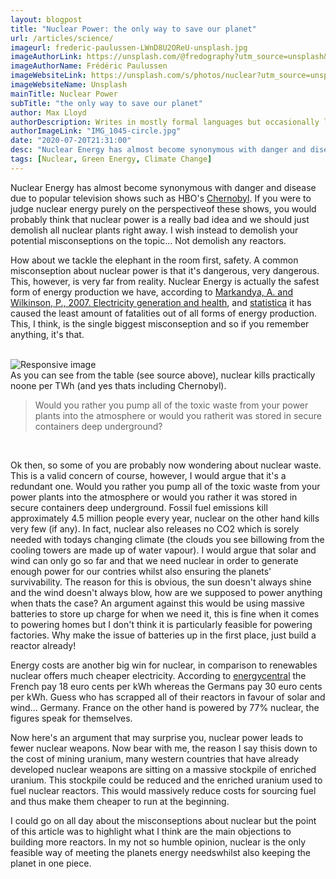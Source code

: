 ```yaml
---
layout: blogpost
title: "Nuclear Power: the only way to save our planet"
url: /articles/science/
imageurl: frederic-paulussen-LWnD8U2OReU-unsplash.jpg
imageAuthorLink: https://unsplash.com/@fredography?utm_source=unsplash&amp;utm_medium=referral&amp;utm_content=creditCopyText
imageAuthorName: Frédéric Paulussen
imageWebsiteLink: https://unsplash.com/s/photos/nuclear?utm_source=unsplash&amp;utm_medium=referral&amp;utm_content=creditCopyText
imageWebsiteName: Unsplash
mainTitle: Nuclear Power
subTitle: "the only way to save our planet"
author: Max Lloyd
authorDescription: Writes in mostly formal languages but occasionally likes to dabble with the informal
authorImageLink: "IMG_1045-circle.jpg"
date: "2020-07-20T21:31:00"
desc: "Nuclear Energy has almost become synonymous with danger and disease due to popular television shows such as"
tags: [Nuclear, Green Energy, Climate Change]
---
```


Nuclear Energy has almost become synonymous with danger and disease due to popular television shows such as HBO's <a href="https://www.youtube.com/watch?v=s9APLXM9Ei8">Chernobyl</a>. If you were to judge nuclear energy purely on the perspectiveof these shows, you would probably think that nuclear power is a really bad idea and we should just demolish all nuclear plants right away. I wish instead to demolish your potential misconseptions on the topic... Not demolish any reactors.

How about we tackle the elephant in the room first, safety. A common misconseption about nuclear power is that it's dangerous, very dangerous. This, however, is very far from reality. Nuclear Energy is actually the safest form of energy production we have, according to <a href="https://www.thelancet.com/journals/lancet/article/PIIS0140-6736(07)61253-7/fulltext">Markandya, A. and Wilkinson, P., 2007. Electricity generation and health</a>, and <a href="https://www.statista.com/statistics/494425/death-rate-worldwide-by-energy-source/">statistica</a> it has caused the least amount of fatalities out of all forms of energy production. This, I think, is the single biggest misconseption and so if you remember anything, it's that.

<br>
<div class="graphImg">
    <img src="../../../assets/nucleargraph.PNG" class="img-fluid" alt="Responsive image">
    </div>
As you can see from the table (see source above), nuclear kills practically noone per TWh (and yes thats including Chernobyl).

<br>
<blockquote class="blockquote text-center">
<p class="mb-0 font-weight-bold font-italic">Would you rather you pump all of the toxic waste from your power plants into the atmosphere or would you ratherit was stored in secure containers deep underground?</p>
</blockquote>
<br>

Ok then, so some of you are probably now wondering about nuclear waste. This is a valid concern of course, however, I would argue that it's a redundant one. Would you rather you pump all of the toxic waste from your power plants into the atmosphere or would you rather it was stored in secure containers deep underground. Fossil fuel emissions kill approximately 4.5 million people every year, nuclear on the other hand kills very few (if any). In fact, nuclear also releases no CO2 which is sorely needed with todays changing climate (the clouds you see billowing from the cooling towers are made up of water vapour). I would argue that solar and wind can only go so far and that we need nuclear in order to generate enough power for our contries whilst also ensuring the planets' survivability. The reason for this is obvious, the sun doesn't always shine and the wind doesn't always blow, how are we supposed to power anything when thats the case? An argument against this would be using massive batteries to store up charge for when we need it, this is fine when it comes to powering homes but I don't think it is particularly feasible for powering factories. Why make the issue of batteries up in the first place, just build a reactor already!

Energy costs are another big win for nuclear, in comparison to renewables nuclear offers much cheaper electricity. According to <a href="https://energycentral.com/c/ec/germany-solar-and-wind-triple-cost-france%E2%80%99s-nuclear-and-will-last-half-long#:~:text=France's%20cost%20was%20%241%20billion,year%20of%20relatively%20clean%20energy.&text=Germans%20now%20pay%2030%20euro,18%20euro%20cents%20per%20kwh.">energycentral</a> the French pay 18 euro cents per kWh whereas the Germans pay 30 euro cents per kWh. Guess who has scrapped all of their reactors in favour of solar and wind... Germany. France on the other hand is powered by 77% nuclear, the figures speak for themselves.

Now here's an argument that may surprise you, nuclear power leads to fewer nuclear weapons. Now bear with me, the reason I say thisis down to the cost of mining uranium, many western countries that have already developed nuclear weapons are sitting on a massive stockpile of enriched uranium. This stockpile could be reduced and the enriched uranium used to fuel nuclear reactors. This would massively reduce costs for sourcing fuel and thus make them cheaper to run at the beginning.

I could go on all day about the misconseptions about nuclear but the point of this article was to highlight what I think are the main objections to building more reactors. In my not so humble opinion, nuclear is the only feasible way of meeting the planets energy needswhilst also keeping the planet in one piece.
